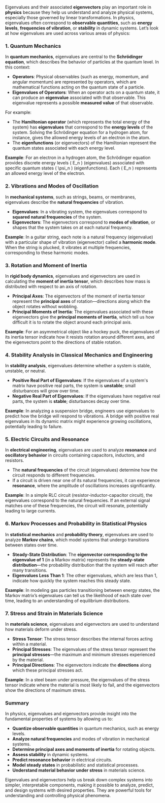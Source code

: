 Eigenvalues and their associated **eigenvectors** play an important role in **physics** because they help us understand and analyze physical systems, especially those governed by linear transformations. In physics, eigenvalues often correspond to **observable quantities**, such as **energy levels**, **frequencies of vibration**, or **stability** in dynamic systems. Let’s look at how eigenvalues are used across various areas of physics:

### 1. **Quantum Mechanics**
   In **quantum mechanics**, eigenvalues are central to the **Schrödinger equation**, which describes the behavior of particles at the quantum level. In this context:
   
   - **Operators**: Physical observables (such as energy, momentum, and angular momentum) are represented by operators, which are mathematical functions acting on the quantum state of a particle.
   - **Eigenvalues of Operators**: When an operator acts on a quantum state, it can produce an **eigenvalue** associated with that observable. This eigenvalue represents a possible **measured value** of that observable.
   
   For example:
   - The **Hamiltonian operator** (which represents the total energy of the system) has **eigenvalues** that correspond to the **energy levels** of the system. Solving the Schrödinger equation for a hydrogen atom, for instance, gives the allowed energy levels of an electron in the atom.
   - The **eigenfunctions** (or eigenvectors) of the Hamiltonian represent the quantum states associated with each energy level.
   
   **Example**: For an electron in a hydrogen atom, the Schrödinger equation provides discrete energy levels \( E_n \) (eigenvalues) associated with specific quantum states \( \psi_n \) (eigenfunctions). Each \( E_n \) represents an allowed energy level of the electron.

### 2. **Vibrations and Modes of Oscillation**
   In **mechanical systems**, such as strings, beams, or membranes, eigenvalues describe the **natural frequencies** of vibration.
   
   - **Eigenvalues**: In a vibrating system, the eigenvalues correspond to **squared natural frequencies** of the system.
   - **Eigenvectors**: The eigenvectors correspond to **modes of vibration**, or shapes that the system takes on at each natural frequency.
   
   **Example**: In a guitar string, each note is a natural frequency (eigenvalue) with a particular shape of vibration (eigenvector) called a **harmonic mode**. When the string is plucked, it vibrates at multiple frequencies, corresponding to these harmonic modes.

### 3. **Rotation and Moment of Inertia**
   In **rigid body dynamics**, eigenvalues and eigenvectors are used in calculating the **moment of inertia tensor**, which describes how mass is distributed with respect to an axis of rotation.
   
   - **Principal Axes**: The eigenvectors of the moment of inertia tensor represent the **principal axes** of rotation—directions along which the object rotates without wobbling.
   - **Principal Moments of Inertia**: The eigenvalues associated with these eigenvectors give the **principal moments of inertia**, which tell us how difficult it is to rotate the object around each principal axis.
   
   **Example**: For an asymmetrical object like a hockey puck, the eigenvalues of its inertia tensor indicate how it resists rotation around different axes, and the eigenvectors point to the directions of stable rotation.

### 4. **Stability Analysis in Classical Mechanics and Engineering**
   In **stability analysis**, eigenvalues determine whether a system is stable, unstable, or neutral.
   
   - **Positive Real Part of Eigenvalues**: If the eigenvalues of a system's matrix have positive real parts, the system is **unstable**; small disturbances will grow over time.
   - **Negative Real Part of Eigenvalues**: If the eigenvalues have negative real parts, the system is **stable**; disturbances decay over time.
   
   **Example**: In analyzing a suspension bridge, engineers use eigenvalues to predict how the bridge will respond to vibrations. A bridge with positive real eigenvalues in its dynamic matrix might experience growing oscillations, potentially leading to failure.

### 5. **Electric Circuits and Resonance**
   In **electrical engineering**, eigenvalues are used to analyze **resonance** and **oscillatory behavior** in circuits containing capacitors, inductors, and resistors.
   
   - The **natural frequencies** of the circuit (eigenvalues) determine how the circuit responds to different frequencies.
   - If a circuit is driven near one of its natural frequencies, it can experience **resonance**, where the amplitude of oscillations increases significantly.
   
   **Example**: In a simple RLC circuit (resistor-inductor-capacitor circuit), the eigenvalues correspond to the natural frequencies. If an external signal matches one of these frequencies, the circuit will resonate, potentially leading to large currents.

### 6. **Markov Processes and Probability in Statistical Physics**
   In **statistical mechanics** and **probability theory**, eigenvalues are used to analyze **Markov chains**, which model systems that undergo transitions between states over time.
   
   - **Steady-State Distribution**: The **eigenvector corresponding to the eigenvalue of 1** (in a Markov matrix) represents the **steady-state distribution**—the probability distribution that the system will reach after many transitions.
   - **Eigenvalues Less Than 1**: The other eigenvalues, which are less than 1, indicate how quickly the system reaches this steady state.
   
   **Example**: In modeling gas particles transitioning between energy states, the Markov matrix’s eigenvalues can tell us the likelihood of each state over time, leading to an understanding of equilibrium distributions.

### 7. **Stress and Strain in Materials Science**
   In **materials science**, eigenvalues and eigenvectors are used to understand how materials deform under stress.
   
   - **Stress Tensor**: The stress tensor describes the internal forces acting within a material.
   - **Principal Stresses**: The eigenvalues of the stress tensor represent the **principal stresses**—the maximum and minimum stresses experienced by the material.
   - **Principal Directions**: The eigenvectors indicate the **directions** along which these principal stresses act.
   
   **Example**: In a steel beam under pressure, the eigenvalues of the stress tensor indicate where the material is most likely to fail, and the eigenvectors show the directions of maximum stress.

### Summary
In physics, eigenvalues and eigenvectors provide insight into the fundamental properties of systems by allowing us to:
- **Quantize observable quantities** in quantum mechanics, such as energy levels.
- **Analyze natural frequencies** and modes of vibration in mechanical systems.
- **Determine principal axes and moments of inertia** for rotating objects.
- **Assess stability** in dynamic systems.
- **Predict resonance behavior** in electrical circuits.
- **Model steady states** in probabilistic and statistical processes.
- **Understand material behavior under stress** in materials science.

Eigenvalues and eigenvectors help us break down complex systems into simpler, interpretable components, making it possible to analyze, predict, and design systems with desired properties. They are powerful tools for understanding and controlling physical phenomena.

